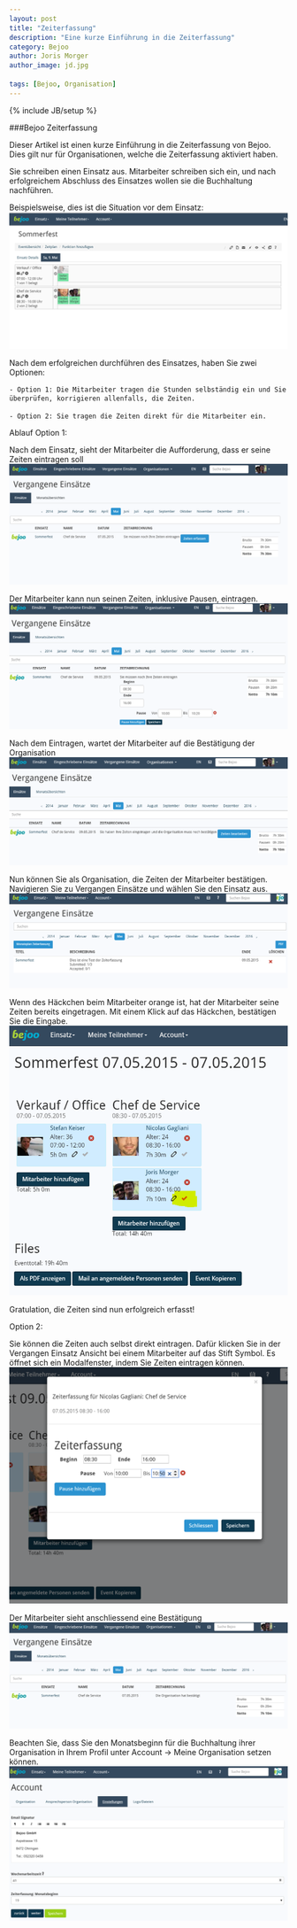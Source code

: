 ```yaml
---
layout: post
title: "Zeiterfassung"
description: "Eine kurze Einführung in die Zeiterfassung"
category: Bejoo
author: Joris Morger
author_image: jd.jpg

tags: [Bejoo, Organisation]
---
```

{% include JB/setup %}

###Bejoo Zeiterfassung


Dieser Artikel ist einen kurze Einführung in die Zeiterfassung von Bejoo. Dies gilt nur für Organisationen, welche die Zeiterfassung aktiviert haben.


Sie schreiben einen Einsatz aus. Mitarbeiter schreiben sich ein, und nach erfolgreichem Abschluss des Einsatzes wollen sie die Buchhaltung nachführen.

Beispielsweise, dies ist die Situation vor dem Einsatz:
![zeiterfassung tutorial](/img/zeiterfassung/before.PNG)


Nach dem erfolgreichen durchführen des Einsatzes, haben Sie zwei Optionen:


    - Option 1: Die Mitarbeiter tragen die Stunden selbständig ein und Sie überprüfen, korrigieren allenfalls, die Zeiten.

    - Option 2: Sie tragen die Zeiten direkt für die Mitarbeiter ein.



Ablauf Option 1:


Nach dem Einsatz, sieht der Mitarbeiter die Aufforderung, dass er seine Zeiten eintragen soll
![zeiterfassung tutorial](/img/zeiterfassung/user_add_times1.PNG)

Der Mitarbeiter kann nun seinen Zeiten, inklusive Pausen, eintragen.
![zeiterfassung tutorial](/img/zeiterfassung/user_add_times2.PNG)


Nach dem Eintragen, wartet der Mitarbeiter auf die Bestätigung der Organisation
![zeiterfassung tutorial](/img/zeiterfassung/user_add_times3.PNG)


Nun können Sie als Organisation, die Zeiten der Mitarbeiter bestätigen. Navigieren Sie zu Vergangen Einsätze und wählen Sie den Einsatz aus.
![zeiterfassung tutorial](/img/zeiterfassung/organisation_add_times1.PNG)


 Wenn des Häckchen beim Mitarbeiter orange ist, hat der Mitarbeiter seine Zeiten bereits eingetragen. Mit einem Klick auf das Häckchen, bestätigen Sie die Eingabe.
![zeiterfassung tutorial](/img/zeiterfassung/organisation_add_times2.PNG)

Gratulation, die Zeiten sind nun erfolgreich erfasst!


Option 2:

Sie können die Zeiten auch selbst direkt eintragen. Dafür klicken Sie in der Vergangen Einsatz Ansicht bei einem Mitarbeiter auf das Stift Symbol. Es öffnet sich ein Modalfenster, indem Sie Zeiten eintragen können.
![zeiterfassung tutorial](/img/zeiterfassung/organisation_option2_1.PNG)


Der Mitarbeiter sieht anschliessend eine Bestätigung
![zeiterfassung tutorial](/img/zeiterfassung/user_add_times4.PNG)



Beachten Sie, dass Sie den Monatsbeginn für die Buchhaltung ihrer Organisation in Ihrem Profil unter Account -> Meine Organisation setzen können.
![zeiterfassung tutorial](/img/zeiterfassung/monatsbeginn.PNG)





